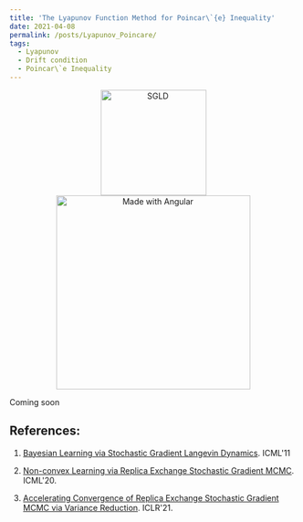 ```yaml
---
title: 'The Lyapunov Function Method for Poincar\`{e} Inequality'
date: 2021-04-08
permalink: /posts/Lyapunov_Poincare/
tags:
  - Lyapunov
  - Drift condition
  - Poincar\`e Inequality
---
```



<p float="left" align="center">
  <img src="/images/VR-reSGLD/SGLD.gif" width="185" title="SGLD"/>
  <img src="/images/VR-reSGLD/reSGLD_vs_VR_reSGLD.gif" width="340" alt="Made with Angular" title="reSGLD vs VR-reSGLD" />
</p>

Coming soon

## References:

1. [Bayesian Learning via Stochastic Gradient Langevin Dynamics](https://pdfs.semanticscholar.org/aeed/631d6a84100b5e9a021ec1914095c66de415.pdf). ICML'11

2. [Non-convex Learning via Replica Exchange Stochastic Gradient MCMC](https://arxiv.org/pdf/2008.05367.pdf). ICML'20.

3. [Accelerating Convergence of Replica Exchange Stochastic Gradient MCMC via Variance Reduction](https://openreview.net/forum?id=iOnhIy-a-0n). ICLR'21.
